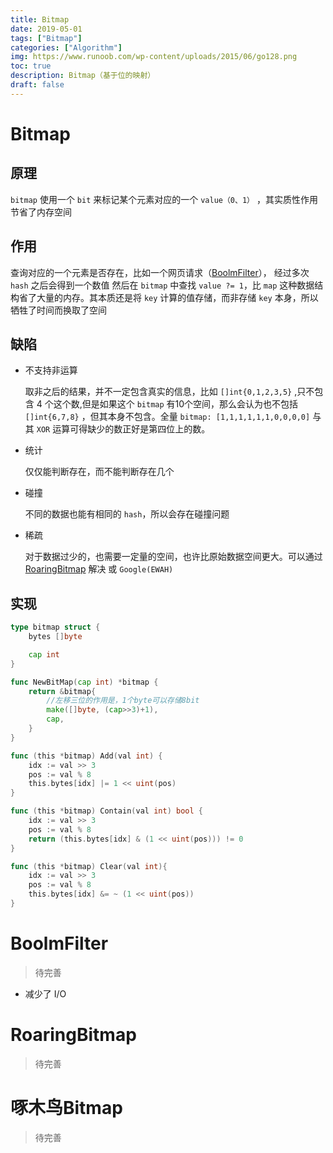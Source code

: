 ```yaml
---
title: Bitmap
date: 2019-05-01
tags: ["Bitmap"]
categories: ["Algorithm"]
img: https://www.runoob.com/wp-content/uploads/2015/06/go128.png
toc: true
description: Bitmap（基于位的映射）
draft: false
---
```


# Bitmap

## 原理

`bitmap` 使用一个 `bit` 来标记某个元素对应的一个 `value（0、1）` ，其实质性作用节省了内存空间

## 作用

查询对应的一个元素是否存在，比如一个网页请求（[BoolmFilter](#BoolmFilter)）， 经过多次 `hash` 之后会得到一个数值 然后在 `bitmap` 中查找 `value ?= 1`，比 `map` 这种数据结构省了大量的内存。其本质还是将 `key` 计算的值存储，而非存储 `key` 本身，所以牺牲了时间而换取了空间

## 缺陷

+ 不支持非运算
    
    取非之后的结果，并不一定包含真实的信息，比如 `[]int{0,1,2,3,5}` ,只不包含 4 个这个数,但是如果这个 `bitmap` 有10个空间，那么会认为也不包括 `[]int{6,7,8}` ，但其本身不包含。全量 `bitmap: [1,1,1,1,1,1,0,0,0,0]` 与其 `XOR` 运算可得缺少的数正好是第四位上的数。

+ 统计

    仅仅能判断存在，而不能判断存在几个

+ 碰撞
    
    不同的数据也能有相同的 `hash`，所以会存在碰撞问题

+ 稀疏
    
    对于数据过少的，也需要一定量的空间，也许比原始数据空间更大。可以通过 [RoaringBitmap](#RoaringBitmap) 解决 或 `Google(EWAH)`


## 实现

```go
type bitmap struct {
	bytes []byte

	cap int
}

func NewBitMap(cap int) *bitmap {
	return &bitmap{
        //左移三位的作用是，1个byte可以存储8bit
		make([]byte, (cap>>3)+1),
		cap,
	}
}

func (this *bitmap) Add(val int) {
	idx := val >> 3
	pos := val % 8
	this.bytes[idx] |= 1 << uint(pos)
}

func (this *bitmap) Contain(val int) bool {
	idx := val >> 3
	pos := val % 8
	return (this.bytes[idx] & (1 << uint(pos))) != 0
}

func (this *bitmap) Clear(val int){
	idx := val >> 3
	pos := val % 8
    this.bytes[idx] &= ~ (1 << uint(pos))
}
```

# BoolmFilter

> 待完善

+ 减少了 I/O

# RoaringBitmap

> 待完善

# 啄木鸟Bitmap

> 待完善